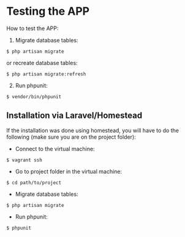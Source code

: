 # Testing the APP
How to test the APP:
1. Migrate database tables:
```
$ php artisan migrate
```
or recreate database tables:
```
$ php artisan migrate:refresh
```
2. Run phpunit:
```
$ vendor/bin/phpunit
```

## Installation via Laravel/Homestead
If the installation was done using homestead, you will have to do the following (make sure you are on the project folder):
- Connect to the virtual machine: 
```
$ vagrant ssh
```
- Go to project folder in the virtual machine: 
```
$ cd path/to/project
```
- Migrate database tables: 
```
$ php artisan migrate
```
- Run phpunit: 
```
$ phpunit
```
